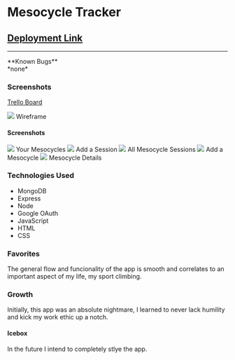 # Mesocycle Tracker

## [Deployment Link](https://quiet-thicket-74088.herokuapp.com/)
<hr>
**Known Bugs**
<br>
*none*

### Screenshots
[Trello Board](https://trello.com/b/wyFgnrej/unit-2-project)

<img src="https://i.imgur.com/fJOviCM.png" />
Wireframe

#### Screenshots
<img src="https://i.imgur.com/bUB59XW.png" />
Your Mesocycles

<img src="https://i.imgur.com/U6vaU1a.png" />
Add a Session

<img src="https://i.imgur.com/oQqHTMB.png" />
All Mesocycle Sessions

<img src="https://i.imgur.com/UuLpsWy.png" />
Add a Mesocycle

<img src="https://i.imgur.com/7n2pV4E.png" />
Mesocycle Details

### Technologies Used
* MongoDB
* Express
* Node
* Google OAuth
* JavaScript
* HTML
* CSS

### Favorites
The general flow and funcionality of the app is smooth and correlates to an important aspect of my life, my sport climbing.

### Growth
Initially, this app was an absolute nightmare, I learned to never lack humility and kick my work ethic up a notch.

#### Icebox
In the future I intend to completely stlye the app.
